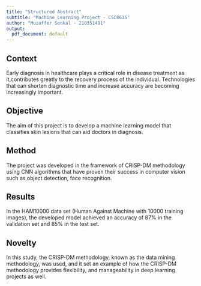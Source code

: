 ```yaml
---
title: "Structured Abstract"
subtitle: "Machine Learning Project - CSC8635"
author: "Muzaffer Senkal - 210351491"
output:
  pdf_document: default
---
```


## Context

Early diagnosis in healthcare plays a critical role in disease treatment as it,contributes greatly to the recovery process of the individual. 
Technologies that can shorten diagnostic time and increase accuracy are becoming increasingly important.

## Objective

The aim of this project is to develop a machine learning model that classifies skin lesions that can aid doctors in diagnosis.

## Method

The project was developed in the framework of CRISP-DM methodology using CNN algorithms that have proven their success in computer vision such as object detection, face recognition.

## Results

In the HAM10000 data set (Human Against Machine with 10000 training images), the developed model achieved an accuracy of 87% in the validation set and 85% in the test set.

## Novelty

In this study, the CRISP-DM methodology, known as the data mining methodology, was used, and it set an example of how the CRISP-DM methodology provides flexibility, and manageability in deep learning projects as well.
